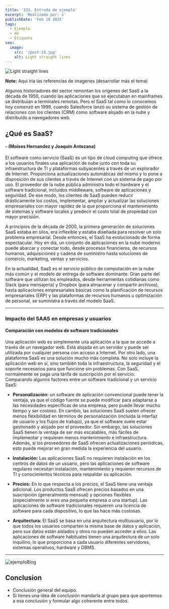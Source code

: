 ```yaml
---
title: '333. Entrada de ejemplo'
excerpt: 'Realizado por: x'
publishDate: 'Feb 19 2025'
tags:
  - Ejemplo
  - de
  - Etiqueta
seo:
  image:
    src: '/post-10.jpg'
    alt: Light straight lines
---
```


![Light straight lines](/post-10.jpg)

**Note:**  Aqui iria las referencias de imagenes (desarrollar más el tema)

Algunos historiadores del sector remontan los orígenes del SaaS a la década de 1950, cuando las aplicaciones que se ejecutaban en mainframes se distribuían a terminales remotas. Pero el SaaS tal como lo conocemos hoy comenzó en 1999, cuando Salesforce lanzó su sistema de gestión de relaciones con los clientes (CRM) como software alojado en la nube y distribuido a navegadores web.


## **¿Qué es SaaS?**
#### **- (Moises Hernandez y Joaquin Antezana)** 

El software como servicio (SaaS) es un tipo de cloud computing que ofrece a los usuarios finales una aplicación de nube junto con toda su infraestructura de TI y plataformas subyacentes a través de un explorador de Internet. Proporciona actualizaciones automáticas del mismo y lo pone a disposición de sus clientes a través de Internet con un sistema de pago por uso. El proveedor de la nube pública administra todo el hardware y el software tradicional, incluidos middleware, software de aplicaciones y seguridad. De ese modo, los clientes de SaaS pueden reducir drásticamente los costos, implementar, ampliar y actualizar las soluciones empresariales con mayor rapidez de la que proporciona el mantenimiento de sistemas y software locales y predecir el costo total de propiedad con mayor precisión.

A principios de la década de 2000, la primera generación de soluciones SaaS estaba en silos, era inflexible y estaba diseñada para resolver un solo problema empresarial. Desde entonces, el SaaS ha evolucionado de forma espectacular. Hoy en día, un conjunto de aplicaciones en la nube moderno puede abarcar y conectar todo, desde procesos financieros, de recursos humanos, adquisiciones y cadena de suministro hasta soluciones de comercio, marketing, ventas y servicios.

En la actualidad, SaaS es el servicio público de computación en la nube más común y el modelo de entrega de software dominante. Gran parte del software que utilizan los empleados, desde herramientas cotidianas como Slack (para mensajería) y Dropbox (para almacenar y compartir archivos), hasta aplicaciones empresariales básicas como la planificación de recursos empresariales (ERP) y las plataformas de recursos humanos u optimización de personal, se suministra a través del modelo SaaS.

---

### **Impacto del SAAS en empresas y usuarios**
#### **Comparación con modelos de software tradicionales**

Una aplicación web es simplemente una aplicación a la que se accede a través de un navegador web. Está alojada en un servidor y puede ser utilizada por cualquier persona con acceso a Internet. Por otro lado, una plataforma SaaS es una solución mucho más completa. No solo incluye la aplicación web en sí, sino también toda la infraestructura, la seguridad y el soporte necesarios para que funcione sin problemas. Con SaaS, normalmente se paga una tarifa de suscripción por el servicio.  
Comparando algunos factores entre un software tradicional y un servicio SaaS:


- **Personalización:** un software de aplicación convencional puede tener la ventaja, ya que el código fuente se puede modificar para adaptarse a las necesidades específicas de una empresa, pero puede llevar mucho tiempo y ser costoso. En cambio, las soluciones SaaS suelen ofrecer menos flexibilidad en términos de personalización (incluida la interfaz de usuario y los flujos de trabajo), ya que el software suele estar gestionado y alojado por el proveedor. Sin embargo, las soluciones SaaS tienen la ventaja de ser más escalables, más fáciles de implementar y requieren menos mantenimiento e infraestructura. Además, si los proveedores de SaaS ofrecen actualizaciones periódicas, esto puede mejorar en gran medida la experiencia del usuario.

- **Instalación:** Las aplicaciones SaaS no requieren instalación en los centros de datos de un usuario, pero las aplicaciones de software regulares necesitan instalación, mantenimiento y requieren recursos de TI y conocimientos técnicos para respaldar su aplicación.  

- **Precios:** En lo que respecta a los precios, el SaaS tiene una ventaja adicional. Los productos SaaS ofrecen precios basados en una suscripción (generalmente mensual) y opciones flexibles (especialmente si eres una pequeña empresa o una startup).
Las aplicaciones de software tradicionales requieren una licencia de software para cada dispositivo, lo que las hace más costosas.

- **Arquitectura:** El SaaS se basa en una arquitectura multiusuario, por lo que todos los usuarios comparten la misma base de datos y aplicación, pero sus datos están aislados y otros no pueden acceder a ellos. Las aplicaciones de software habituales tienen una arquitectura de un solo inquilino, lo que proporciona a cada usuario diferentes servidores, sistemas operativos, hardware y DBMS.

---

![ejemploBlog](/Imagen1ejemplo.png)



## Conclusion
- Conclusión general del equipo.
- Si tienes una idea de conclusión mandarla al grupo para que aportemos a esa conclusión y formular algo coherente entre todos.
